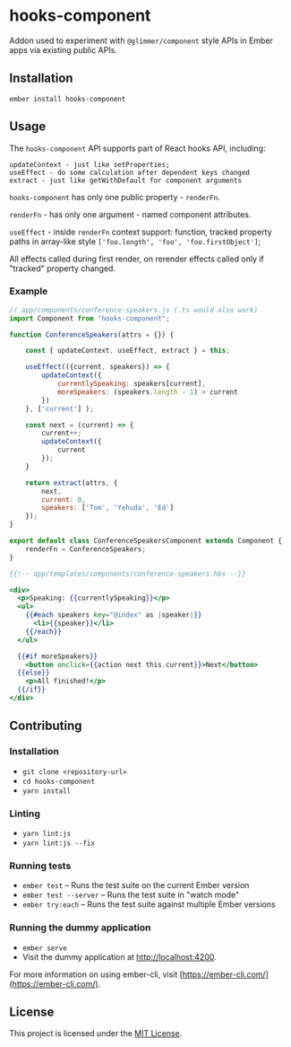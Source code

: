 hooks-component
==============================================================================

Addon used to experiment with `@glimmer/component` style APIs in Ember apps via
existing public APIs.

Installation
------------------------------------------------------------------------------

```
ember install hooks-component
```


Usage
------------------------------------------------------------------------------

The `hooks-component` API supports part of React hooks API, including:

	updateContext - just like setProperties;
	useEffect - do some calculation after dependent keys changed
	extract - just like getWithDefault for component arguments

`hooks-component` has only one public property - `renderFn`.

`renderFn`  - has only one argument - named component attributes.

`useEffect` - inside `renderFn` context support: function, tracked property paths in array-like style `['foo.length', 'foo', 'foo.firstObject']`;

All effects called during first render, on rerender effects called only if "tracked" property changed.

### Example

```js
// app/components/conference-speakers.js (.ts would also work)
import Component from "hooks-component";

function ConferenceSpeakers(attrs = {}) {

	const { updateContext, useEffect, extract } = this;

	useEffect(({current, speakers}) => {
		updateContext({
			currentlySpeaking: speakers[current],
			moreSpeakers: (speakers.length - 1) > current
		})
	}, ['current'] );

	const next = (current) => {
		current++;
		updateContext({
			current 
		});
	}

	return extract(attrs, {
		next,
		current: 0,
		speakers: ['Tom', 'Yehuda', 'Ed']
	});
}

export default class ConferenceSpeakersComponent extends Component {
	renderFn = ConferenceSpeakers;
}
```

```hbs
{{!-- app/templates/components/conference-speakers.hbs --}}

<div>
  <p>Speaking: {{currentlySpeaking}}</p>
  <ul>
    {{#each speakers key="@index" as |speaker|}}
      <li>{{speaker}}</li>
    {{/each}}
  </ul>

  {{#if moreSpeakers}}
    <button onclick={{action next this.current}}>Next</button>
  {{else}}
    <p>All finished!</p>
  {{/if}}
</div>
```


Contributing
------------------------------------------------------------------------------

### Installation

* `git clone <repository-url>`
* `cd hooks-component`
* `yarn install`

### Linting

* `yarn lint:js`
* `yarn lint:js --fix`

### Running tests

* `ember test` – Runs the test suite on the current Ember version
* `ember test --server` – Runs the test suite in "watch mode"
* `ember try:each` – Runs the test suite against multiple Ember versions

### Running the dummy application

* `ember serve`
* Visit the dummy application at [http://localhost:4200](http://localhost:4200).

For more information on using ember-cli, visit [https://ember-cli.com/](https://ember-cli.com/).

License
------------------------------------------------------------------------------

This project is licensed under the [MIT License](LICENSE.md).
